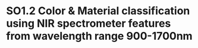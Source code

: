 # SO1.2 Color & Material classification using NIR spectrometer features from wavelength range 900-1700nm